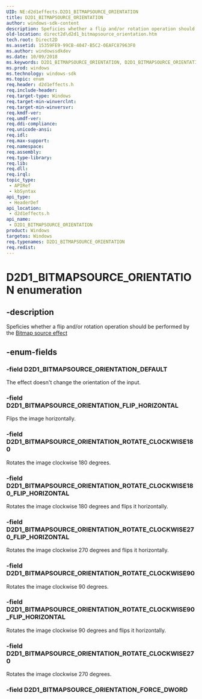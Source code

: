 ```yaml
---
UID: NE:d2d1effects.D2D1_BITMAPSOURCE_ORIENTATION
title: D2D1_BITMAPSOURCE_ORIENTATION
author: windows-sdk-content
description: Speficies whether a flip and/or rotation operation should be performed by the Bitmap source effect.
old-location: direct2d\d2d1_bitmapsource_orientation.htm
tech.root: Direct2D
ms.assetid: 15359FE9-99CB-4047-B5C2-0EAFC87963F0
ms.author: windowssdkdev
ms.date: 10/09/2018
ms.keywords: D2D1_BITMAPSOURCE_ORIENTATION, D2D1_BITMAPSOURCE_ORIENTATION enumeration [Direct2D], D2D1_BITMAPSOURCE_ORIENTATION_DEFAULT, D2D1_BITMAPSOURCE_ORIENTATION_FLIP_HORIZONTAL, D2D1_BITMAPSOURCE_ORIENTATION_ROTATE_CLOCKWISE180, D2D1_BITMAPSOURCE_ORIENTATION_ROTATE_CLOCKWISE180_FLIP_HORIZONTAL, D2D1_BITMAPSOURCE_ORIENTATION_ROTATE_CLOCKWISE270, D2D1_BITMAPSOURCE_ORIENTATION_ROTATE_CLOCKWISE270_FLIP_HORIZONTAL, D2D1_BITMAPSOURCE_ORIENTATION_ROTATE_CLOCKWISE90, D2D1_BITMAPSOURCE_ORIENTATION_ROTATE_CLOCKWISE90_FLIP_HORIZONTAL, d2d1effects/D2D1_BITMAPSOURCE_ORIENTATION, d2d1effects/D2D1_BITMAPSOURCE_ORIENTATION_DEFAULT, d2d1effects/D2D1_BITMAPSOURCE_ORIENTATION_FLIP_HORIZONTAL, d2d1effects/D2D1_BITMAPSOURCE_ORIENTATION_ROTATE_CLOCKWISE180, d2d1effects/D2D1_BITMAPSOURCE_ORIENTATION_ROTATE_CLOCKWISE180_FLIP_HORIZONTAL, d2d1effects/D2D1_BITMAPSOURCE_ORIENTATION_ROTATE_CLOCKWISE270, d2d1effects/D2D1_BITMAPSOURCE_ORIENTATION_ROTATE_CLOCKWISE270_FLIP_HORIZONTAL, d2d1effects/D2D1_BITMAPSOURCE_ORIENTATION_ROTATE_CLOCKWISE90, d2d1effects/D2D1_BITMAPSOURCE_ORIENTATION_ROTATE_CLOCKWISE90_FLIP_HORIZONTAL, direct2d.d2d1_bitmapsource_orientation
ms.prod: windows
ms.technology: windows-sdk
ms.topic: enum
req.header: d2d1effects.h
req.include-header: 
req.target-type: Windows
req.target-min-winverclnt: 
req.target-min-winversvr: 
req.kmdf-ver: 
req.umdf-ver: 
req.ddi-compliance: 
req.unicode-ansi: 
req.idl: 
req.max-support: 
req.namespace: 
req.assembly: 
req.type-library: 
req.lib: 
req.dll: 
req.irql: 
topic_type:
 - APIRef
 - kbSyntax
api_type:
 - HeaderDef
api_location:
 - d2d1effects.h
api_name:
 - D2D1_BITMAPSOURCE_ORIENTATION
product: Windows
targetos: Windows
req.typenames: D2D1_BITMAPSOURCE_ORIENTATION
req.redist: 
---
```


# D2D1_BITMAPSOURCE_ORIENTATION enumeration


## -description


Speficies whether a flip and/or rotation operation should be performed by the <a href="https://msdn.microsoft.com/en-us/library/Hh706312(v=VS.85).aspx">Bitmap source effect</a>



## -enum-fields




### -field D2D1_BITMAPSOURCE_ORIENTATION_DEFAULT

The effect doesn't change the orientation of the input.


### -field D2D1_BITMAPSOURCE_ORIENTATION_FLIP_HORIZONTAL

Flips the image horizontally.


### -field D2D1_BITMAPSOURCE_ORIENTATION_ROTATE_CLOCKWISE180

Rotates the image clockwise 180 degrees.


### -field D2D1_BITMAPSOURCE_ORIENTATION_ROTATE_CLOCKWISE180_FLIP_HORIZONTAL

Rotates the image clockwise 180 degrees and flips it horizontally.


### -field D2D1_BITMAPSOURCE_ORIENTATION_ROTATE_CLOCKWISE270_FLIP_HORIZONTAL

Rotates the image clockwise 270 degrees and flips it horizontally.


### -field D2D1_BITMAPSOURCE_ORIENTATION_ROTATE_CLOCKWISE90

Rotates the image clockwise 90 degrees.


### -field D2D1_BITMAPSOURCE_ORIENTATION_ROTATE_CLOCKWISE90_FLIP_HORIZONTAL

Rotates the image clockwise 90 degrees and flips it horizontally. 


### -field D2D1_BITMAPSOURCE_ORIENTATION_ROTATE_CLOCKWISE270

Rotates the image clockwise 270 degrees.


### -field D2D1_BITMAPSOURCE_ORIENTATION_FORCE_DWORD



